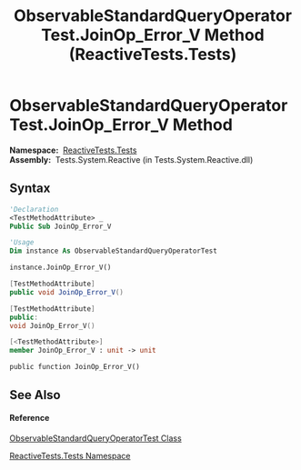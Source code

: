 ﻿---
title: ObservableStandardQueryOperatorTest.JoinOp_Error_V Method  (ReactiveTests.Tests)
TOCTitle: JoinOp_Error_V Method
ms:assetid: M:ReactiveTests.Tests.ObservableStandardQueryOperatorTest.JoinOp_Error_V
ms:mtpsurl: https://msdn.microsoft.com/en-us/library/reactivetests.tests.observablestandardqueryoperatortest.joinop_error_v(v=VS.103)
ms:contentKeyID: 36620672
ms.date: 06/28/2011
mtps_version: v=VS.103
f1_keywords:
- ReactiveTests.Tests.ObservableStandardQueryOperatorTest.JoinOp_Error_V
dev_langs:
- CSharp
- JScript
- VB
- FSharp
- c++
---

# ObservableStandardQueryOperatorTest.JoinOp\_Error\_V Method

**Namespace:**  [ReactiveTests.Tests](hh289046\(v=vs.103\).md)  
**Assembly:**  Tests.System.Reactive (in Tests.System.Reactive.dll)

## Syntax

``` vb
'Declaration
<TestMethodAttribute> _
Public Sub JoinOp_Error_V
```

``` vb
'Usage
Dim instance As ObservableStandardQueryOperatorTest

instance.JoinOp_Error_V()
```

``` csharp
[TestMethodAttribute]
public void JoinOp_Error_V()
```

``` c++
[TestMethodAttribute]
public:
void JoinOp_Error_V()
```

``` fsharp
[<TestMethodAttribute>]
member JoinOp_Error_V : unit -> unit 
```

``` jscript
public function JoinOp_Error_V()
```

## See Also

#### Reference

[ObservableStandardQueryOperatorTest Class](hh288944\(v=vs.103\).md)

[ReactiveTests.Tests Namespace](hh289046\(v=vs.103\).md)

